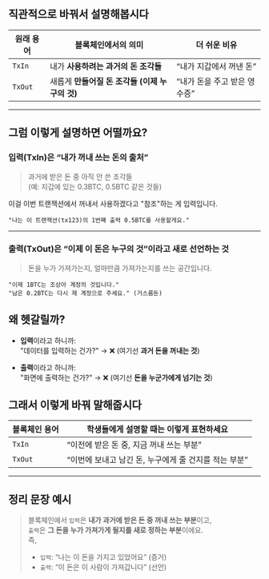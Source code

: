 ## 직관적으로 바꿔서 설명해봅시다

| 원래 용어 | 블록체인에서의 의미                            | 더 쉬운 비유                 |
| --------- | ---------------------------------------------- | ---------------------------- |
| `TxIn`    | 내가 **사용하려는 과거의 돈 조각들**           | “내가 지갑에서 꺼낸 돈”      |
| `TxOut`   | 새롭게 **만들어질 돈 조각들 (이제 누구의 것)** | “내가 돈을 주고 받은 영수증” |

---

## 그럼 이렇게 설명하면 어떨까요?

### 입력(TxIn)은 **“내가 꺼내 쓰는 돈의 출처”**

> 과거에 받은 돈 중 아직 안 쓴 조각들  
> (예: 지갑에 있는 0.3BTC, 0.5BTC 같은 것들)

이걸 이번 트랜잭션에서 꺼내서 사용하겠다고 "참조"하는 게 입력입니다.

```
"나는 이 트랜잭션(tx123)의 1번째 출력 0.5BTC를 사용할게요."
```

---

### 출력(TxOut)은 **“이제 이 돈은 누구의 것”이라고 새로 선언하는 것**

> 돈을 누가 가져가는지, 얼마만큼 가져가는지를 쓰는 공간입니다.

```
"이제 1BTC는 조상아 계정의 것입니다."
"남은 0.2BTC는 다시 제 계정으로 주세요." (거스름돈)
```

## 왜 헷갈릴까?

- **입력**이라고 하니까:  
  "데이터를 입력하는 건가?" → ❌ (여기선 **과거 돈을 꺼내는 것**)

- **출력**이라고 하니까:  
  "화면에 출력하는 건가?" → ❌ (여기선 **돈을 누군가에게 넘기는 것**)

## 그래서 이렇게 바꿔 말해줍시다

| 블록체인 용어 | 학생들에게 설명할 때는 이렇게 표현하세요              |
| ------------- | ----------------------------------------------------- |
| `TxIn`        | “이전에 받은 돈 중, 지금 꺼내 쓰는 부분”              |
| `TxOut`       | “이번에 보내고 남긴 돈, 누구에게 줄 건지를 적는 부분” |

---

## 정리 문장 예시

> 블록체인에서 `입력`은 **내가 과거에 받은 돈 중 꺼내 쓰는 부분**이고,  
> `출력`은 **그 돈을 누가 가져가게 될지를 새로 정하는 부분**이에요.  
> 즉,
>
> - `입력`: “나는 이 돈을 가지고 있었어요” (증거)
> - `출력`: “이 돈은 이 사람이 가져갑니다” (선언)
